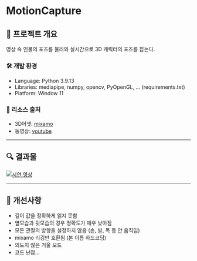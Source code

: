 # MotionCapture

## 📌 프로젝트 개요
영상 속 인물의 포즈를 불러와 실시간으로 3D 캐릭터의 포즈를 잡는다.


### 🛠 개발 환경
- Language: Python 3.9.13
- Libraries: mediapipe, numpy, opencv, PyOpenGL, ... (requirements.txt)
- Platform: Window 11

### 🔗 리소스 출처
- 3D어셋: [mixamo](https://www.mixamo.com/#/)
- 동영상: [youtube](https://www.youtube.com/shorts/yDmeZCPYNZ8)

---

## 🔍 결과물

[![시연 영상](https://img.youtube.com/vi/_EFuHFMcCv8/0.jpg)](https://www.youtube.com/watch?v=_EFuHFMcCv8)

---

## 🔧 개선사항
- 깊이 값을 정확하게 읽지 못함
- 옆모습과 뒷모습의 경우 정확도가 매우 낮아짐
- 모든 관절의 방향을 설정하지 않음 (손, 발, 목 등 안 움직임)
- mixamo 리깅만 호환됨 (본 이름 하드코딩)
- 의도치 않은 거울 모드
- 코드 난잡...
